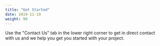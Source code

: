 ```yaml
---
title: "Get Started"
date: 2019-11-19
weight: 90
---
```


Use the "Contact Us" tab in the lower right corner to get in direct contact with us and we help you get you started with your project.
